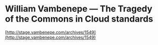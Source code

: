 <!--
id: 858810686
link: http://tumblr.atmos.org/post/858810686/william-vambenepe-the-tragedy-of-the-commons-in-cloud
slug: william-vambenepe-the-tragedy-of-the-commons-in-cloud
date: Sun Jul 25 2010 17:04:49 GMT-0700 (PDT)
publish: 2010-07-025
tags: 
title: William Vambenepe — The Tragedy of the Commons in Cloud standards
-->


William Vambenepe — The Tragedy of the Commons in Cloud standards
=================================================================

[http://stage.vambenepe.com/archives/1549](http://stage.vambenepe.com/archives/1549)

